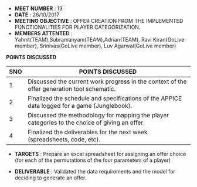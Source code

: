 * **MEET NUMBER** : 13
* **DATE** :  26/10/2017
* **MEETING OBJECTIVE** : OFFER CREATION FROM THE IMPLEMENTED FUNCTIONALITIES FOR PLAYER CATEGORIZATION.
* **MEMBERS ATTENTED** : Yahnit(TEAM),Subramanyam(TEAM),Adrian(TEAM),
                         Ravi Kiran(GoLive member), Srinivas(GoLive member), Luv Agarwal(GoLive member)

**POINTS DISCUSSED**

SNO | POINTS DISCUSSED
---- | ----
1 | Discussed the current work progress in the context of the offer generation tool schematic.
2 | Finalized the schedule and specifications of the APPICE data logged for a game (Junglebook).
3 | Discussed the methodology for mapping the player categories to the choice of giving an offer.
4 | Finalized the deliverables for the next week (spreadsheets, code, etc).

* **TARGETS** : Prepare an excel spreadsheet for assigning an offer choice (for each of the permutations of the four parameters of a player)

* **DELIVERABLE** : Validated the data requirements and the model for deciding to generate an offer. 
